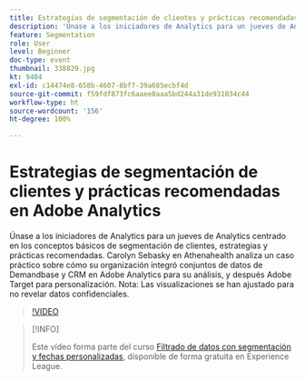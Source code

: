 ```yaml
---
title: Estrategias de segmentación de clientes y prácticas recomendadas en Adobe Analytics
description: 'Únase a los iniciadores de Analytics para un jueves de Analytics centrado en los conceptos básicos de segmentación de clientes, estrategias y prácticas recomendadas. Carolyn Sebasky en Athenahealth analiza un caso práctico sobre cómo su organización integró los conjuntos de datos de Demandbase y CRM en Adobe Analytics para su análisis, y después Adobe Target para personalización. Nota: Las visualizaciones se han ajustado para no revelar datos confidenciales.'
feature: Segmentation
role: User
level: Beginner
doc-type: event
thumbnail: 338829.jpg
kt: 9404
exl-id: c14474e8-658b-4607-8bf7-39a685ecbf4d
source-git-commit: f59fdf873fc6aaee8aaa5bd244a31de931034c44
workflow-type: ht
source-wordcount: '156'
ht-degree: 100%

---
```


# Estrategias de segmentación de clientes y prácticas recomendadas en Adobe Analytics

Únase a los iniciadores de Analytics para un jueves de Analytics centrado en los conceptos básicos de segmentación de clientes, estrategias y prácticas recomendadas. Carolyn Sebasky en Athenahealth analiza un caso práctico sobre cómo su organización integró conjuntos de datos de Demandbase y CRM en Adobe Analytics para su análisis, y después Adobe Target para personalización. Nota: Las visualizaciones se han ajustado para no revelar datos confidenciales.

>[!VIDEO](https://video.tv.adobe.com/v/338829/?quality=12&learn=on)

>[!INFO]
>
> Este vídeo forma parte del curso [Filtrado de datos con segmentación y fechas personalizadas](https://experienceleague.adobe.com/?recommended=Analytics-U-1-2021.1.filterdata&amp;lang=es), disponible de forma gratuita en Experience League.
